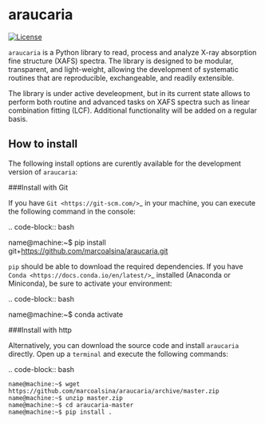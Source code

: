 # araucaria

[![License](https://img.shields.io/badge/License-BSD%202--Clause-green.svg)](https://github.com/marcoalsina/araucaria/blob/master/LICENSE)


``araucaria`` is a Python library to read, process and analyze X-ray absorption fine structure 
(XAFS) spectra. The library is designed to be modular, transparent, and light-weight, allowing 
the development of systematic routines that are reproducible, exchangeable, and readily extensible.

The library is under active develeopment, but in its current state allows to perform both
routine and advanced tasks on XAFS spectra such as linear combination fitting (LCF). 
Additional functionality will be added on a regular basis.

## How to install
The following install options are curently available for the development version of ``araucaria``:

###Install with Git

If you have `Git <https://git-scm.com/>`_ in your machine, you can execute the following command in the console:

.. code-block:: bash

   name@machine:~$ pip install git+https://github.com/marcoalsina/araucaria.git

``pip`` should be able to download the required dependencies.
If you have `Conda <https://docs.conda.io/en/latest/>`_ installed (Anaconda or Miniconda), be sure to activate your environment:

.. code-block:: bash

   name@machine:~$ conda activate <yourenvironment>

###Install with http

Alternatively, you can download the source code and install ``araucaria`` directly.
Open up a `terminal` and execute the following commands:

.. code-block:: bash

    name@machine:~$ wget https://github.com/marcoalsina/araucaria/archive/master.zip
    name@machine:~$ unzip master.zip
    name@machine:~$ cd araucaria-master
    name@machine:~$ pip install .
